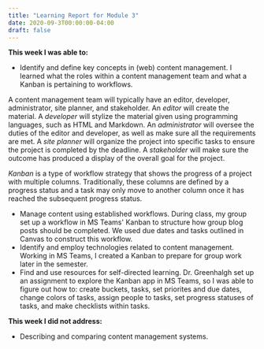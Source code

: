 ```yaml
---
title: "Learning Report for Module 3"
date: 2020-09-3T00:00:00-04:00
draft: false
---
```


**This week I was able to:**
+ Identify and define key concepts in (web) content management. I learned what the roles within a content management team and what a Kanban is pertaining to workflows. 

A content management team will typically have an editor, developer, administrator, site planner, and stakeholder. An *editor* will create the material. A *developer* will stylize the material given using programming languages, such as HTML and Markdown. An *administrator* will oversee the duties of the editor and developer, as well as make sure all the requirements are met. A *site planner* will organize the project into specific tasks to ensure the project is completed by the deadline. A *stakeholder* will make sure the outcome has produced a display of the overall goal for the project.

*Kanban* is a type of workflow strategy that shows the progress of a project with multiple columns. Traditionally, these columns are defined by a progress status and a task may only move to another column once it has reached the subsequent progress status.

+ Manage content using established workflows. During class, my group set up a workflow in MS Teams' Kanban to structure how group blog posts should be completed. We used due dates and tasks outlined in Canvas to construct this workflow.
+ Identify and employ technologies related to content management. Working in MS Teams, I created a Kanban to prepare for group work later in the semester.
+ Find and use resources for self-directed learning. Dr. Greenhalgh set up an assignment to explore the Kanban app in MS Teams, so I was able to figure out how to: create buckets, tasks, set priorites and due dates, change colors of tasks, assign people to tasks, set progress statuses of tasks, and make checklists within tasks.


**This week I did not address:**
+ Describing and comparing content management systems.
